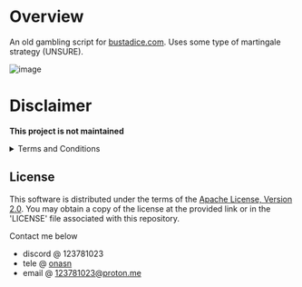 # Overview

An old gambling script for [bustadice.com](https://bustadice.com). Uses some type of martingale strategy (UNSURE).

![image](https://github.com/8pz/bustadice/assets/70970973/a1d1b2f4-a609-4e71-b803-1f4ad93aa58a)

# Disclaimer

**This project is not maintained**

<details>
<summary>Terms and Conditions</summary>

<br>

By using, downloading, or accessing the source code and script provided in this repository, you acknowledge and agree that the author of this repository and any contributors associated with the script are not liable for any damages, losses, or issues that may arise from the use or misuse of the script.

The script is provided on an "as-is" basis, without any warranties or guarantees. The author and contributors disclaim all responsibilities and liabilities, including but not limited to:

- Any financial losses or damages incurred through the use of the script.
- Any legal consequences resulting from the use of the script.
- Any errors, bugs, or inaccuracies in the script's functionality.
- Any security breaches or data breaches that may occur.

Users are solely responsible for their use of the script, and any actions taken based on the script are done at the user's own risk. It is recommended that users review and comply with the relevant laws and regulations in their jurisdiction when using the script.

This "No Liability" section is intended to be clear and unequivocal. By using the script, you acknowledge that the author and contributors are not responsible for any issues or losses that may occur.

Please use this script responsibly and in accordance with applicable laws and regulations.

If you do not agree with these terms, please do not use the script.
</details>

## License

This software is distributed under the terms of the [Apache License, Version 2.0](https://www.apache.org/licenses/LICENSE-2.0). You may obtain a copy of the license at the provided link or in the 'LICENSE' file associated with this repository.

Contact me below

- discord @ 123781023
- tele @ [onasn](https://t.me/onasn)
- email @ 123781023@proton.me



